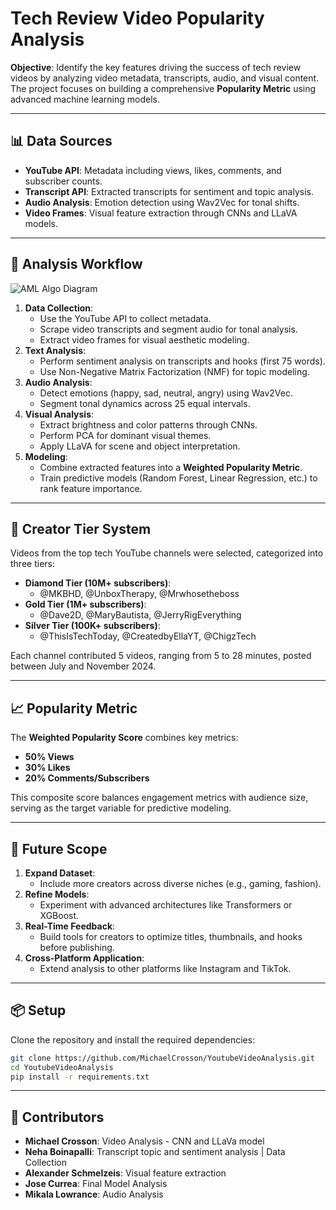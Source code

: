 # **Tech Review Video Popularity Analysis**

**Objective**: Identify the key features driving the success of tech review videos by analyzing video metadata, transcripts, audio, and visual content. The project focuses on building a comprehensive **Popularity Metric** using advanced machine learning models.

---

## **📊 Data Sources**
- **YouTube API**: Metadata including views, likes, comments, and subscriber counts.
- **Transcript API**: Extracted transcripts for sentiment and topic analysis.
- **Audio Analysis**: Emotion detection using Wav2Vec for tonal shifts.
- **Video Frames**: Visual feature extraction through CNNs and LLaVA models.

---

## **🔬 Analysis Workflow**

![AML Algo Diagram](https://github.com/user-attachments/assets/82886a0c-cf5f-4d54-9b63-3e980d1c27a1)


1. **Data Collection**:
   - Use the YouTube API to collect metadata.
   - Scrape video transcripts and segment audio for tonal analysis.
   - Extract video frames for visual aesthetic modeling.
2. **Text Analysis**:
   - Perform sentiment analysis on transcripts and hooks (first 75 words).
   - Use Non-Negative Matrix Factorization (NMF) for topic modeling.
3. **Audio Analysis**:
   - Detect emotions (happy, sad, neutral, angry) using Wav2Vec.
   - Segment tonal dynamics across 25 equal intervals.
4. **Visual Analysis**:
   - Extract brightness and color patterns through CNNs.
   - Perform PCA for dominant visual themes.
   - Apply LLaVA for scene and object interpretation.
5. **Modeling**:
   - Combine extracted features into a **Weighted Popularity Metric**.
   - Train predictive models (Random Forest, Linear Regression, etc.) to rank feature importance.

---

## **🎥 Creator Tier System**
Videos from the top tech YouTube channels were selected, categorized into three tiers:
- **Diamond Tier (10M+ subscribers)**:
  - @MKBHD, @UnboxTherapy, @Mrwhosetheboss
- **Gold Tier (1M+ subscribers)**:
  - @Dave2D, @MaryBautista, @JerryRigEverything
- **Silver Tier (100K+ subscribers)**:
  - @ThisIsTechToday, @CreatedbyEllaYT, @ChigzTech  

Each channel contributed 5 videos, ranging from 5 to 28 minutes, posted between July and November 2024.

---

## **📈 Popularity Metric**
The **Weighted Popularity Score** combines key metrics:
- **50% Views**  
- **30% Likes**  
- **20% Comments/Subscribers**  

This composite score balances engagement metrics with audience size, serving as the target variable for predictive modeling.

---

## **🚀 Future Scope**
1. **Expand Dataset**:
   - Include more creators across diverse niches (e.g., gaming, fashion).
2. **Refine Models**:
   - Experiment with advanced architectures like Transformers or XGBoost.
3. **Real-Time Feedback**:
   - Build tools for creators to optimize titles, thumbnails, and hooks before publishing.
4. **Cross-Platform Application**:
   - Extend analysis to other platforms like Instagram and TikTok.

---

## **📦 Setup**
Clone the repository and install the required dependencies:
```bash
git clone https://github.com/MichaelCrosson/YoutubeVideoAnalysis.git
cd YoutubeVideoAnalysis
pip install -r requirements.txt
```

---

## **📝 Contributors**
- **Michael Crosson**: Video Analysis - CNN and LLaVa model
- **Neha Boinapalli**: Transcript topic and sentiment analysis | Data Collection
- **Alexander Schmelzeis**: Visual feature extraction  
- **Jose Currea**: Final Model Analysis
- **Mikala Lowrance**: Audio Analysis

